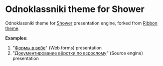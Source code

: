 # Odnoklassniki theme for Shower

Odnoklassniki theme for [Shower](https://github.com/shower/shower) presentation engine, forked from [Ribbon theme](https://github.com/shower/ribbon).

**Examples:**

1. "[Формы в вебе](http://rhr.me/pres/forms)" (Web forms) presentation
2. "[Документирование вёрстки по взрослому](http://rhr.me/pres/source)" (Source engine) presentation